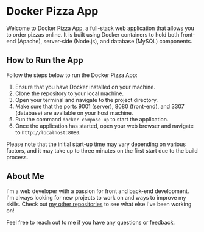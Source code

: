 
# Docker Pizza App

Welcome to Docker Pizza App, a full-stack web application that allows you to order pizzas online. It is built using Docker containers to hold both front-end (Apache), server-side (Node.js), and database (MySQL) components.

## How to Run the App

Follow the steps below to run the Docker Pizza App:

1. Ensure that you have Docker installed on your machine.
2. Clone the repository to your local machine.
3. Open your terminal and navigate to the project directory.
4. Make sure that the ports 9001 (server), 8080 (front-end), and 3307 (database) are available on your host machine.
5. Run the command `docker compose up` to start the application.
6. Once the application has started, open your web browser and navigate to `http://localhost:8080`.

Please note that the initial start-up time may vary depending on various factors, and it may take up to three minutes on the first start due to the build process.

## About Me

I'm a web developer with a passion for front and back-end development. I'm always looking for new projects to work on and ways to improve my skills. Check out <a href= 'https://github.com/MatheusFinatto'>my other repositories</a> to see what else I've been working on!

Feel free to reach out to me if you have any questions or feedback.
